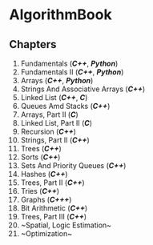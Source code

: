 # AlgorithmBook

## Chapters

1. Fundamentals (***C++***, ***Python***)
2. Fundamentals II (***C++***, ***Python***)
3. Arrays (***C++***, ***Python***)
4. Strings And Associative Arrays (***C++***)
5. Linked List (***C++***, ***C***)
6. Queues Amd Stacks (***C++***)
7. Arrays, Part II (***C***)
8. Linked List, Part II (***C***)
9. Recursion (***C++***)
10. Strings, Part II (***C++***)
11. Trees (***C++***)
12. Sorts (***C++***)
13. Sets And Priority Queues (***C++***)
14. Hashes (***C++***)
15. Trees, Part II (***C++***)
16. Tries (***C++***)
17. Graphs (***C+++***)
18. Bit Arithmetic (***C++***)
19. Trees, Part III (***C++***)
20. ~Spatial, Logic Estimation~
21. ~Optimization~
